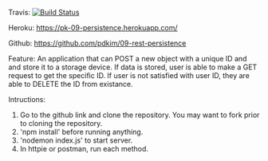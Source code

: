 Travis: [![Build Status](https://travis-ci.com/pdkim/09-rest-persistence.svg?branch=pk09)](https://travis-ci.com/pdkim/09-rest-persistence)

Heroku: https://pk-09-persistence.herokuapp.com/

Github: https://github.com/pdkim/09-rest-persistence 

Feature:
An application that can POST a new object with a unique ID and and store it to a storage device.  If data is stored, user is able to make a GET request to get the specific ID.  If user is not satisfied with user ID, they are able to DELETE the ID from existance.

Intructions:
1. Go to the github link and clone the repository. You may want to fork prior to cloning the repository.
2. 'npm install' before running anything.
3. 'nodemon index.js' to start server.
4. In httpie or postman, run each method.